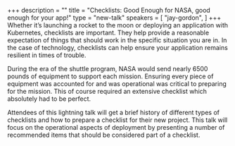 +++
description = ""
title = "Checklists: Good Enough for NASA, good enough for your app!"
type = "new-talk"
speakers = [
        "jay-gordon",
]
+++
Whether it’s launching a rocket to the moon or deploying an application with Kubernetes, checklists are important. They help provide a reasonable expectation of things that should work in the specific situation you are in. In the case of technology, checklists can help ensure your application remains resilient in times of trouble.

During the era of the shuttle program, NASA would send nearly 6500 pounds of equipment to support each mission. Ensuring every piece of equipment was accounted for and was operational was critical to preparing for the mission. This of course required an extensive checklist which absolutely had to be perfect.

Attendees of this lightning talk will get a brief history of different types of checklists and how to prepare a checklist for their new project. This talk will focus on the operational aspects of deployment by presenting a number of recommended items that should be considered part of a checklist.
